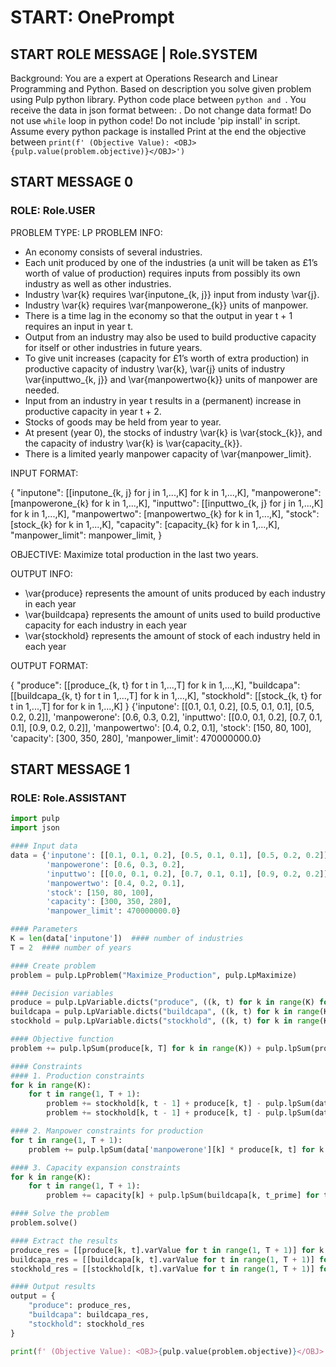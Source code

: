 # START: OnePrompt 
## START ROLE MESSAGE | Role.SYSTEM 
Background: You are a expert at Operations Research and Linear Programming and Python. Based on description you solve given problem using Pulp python library. Python code place between ```python and ```. You receive the data in json format between: <DATA></DATA>. Do not change data format! Do not use `while` loop in python code! Do not include 'pip install' in script. Assume every python package is installed Print at the end the objective between <OBJ></OBJ> `print(f' (Objective Value): <OBJ>{pulp.value(problem.objective)}</OBJ>')`  
## START MESSAGE 0 
### ROLE: Role.USER
<DESCRIPTION>
PROBLEM TYPE: LP
PROBLEM INFO:

- An economy consists of several industries. 
- Each unit produced by one of the industries (a unit will be taken as £1’s worth of value of production) requires inputs from possibly its own industry as well as other industries. 
- Industry \var{k} requires \var{inputone_{k, j}} input from industy \var{j}.
- Industry \var{k} requires \var{manpowerone_{k}} units of manpower.
- There is a time lag in the economy so that the output in year t + 1 requires an input in year t.
- Output from an industry may also be used to build productive capacity for itself or other industries in future years.
- To give unit increases (capacity for £1’s worth of extra production) in productive capacity of industry \var{k}, \var{j} units of industry \var{inputtwo_{k, j}} and \var{manpowertwo{k}} units of manpower are needed.
- Input from an industry in year t results in a (permanent) increase in productive capacity in year t + 2.
- Stocks of goods may be held from year to year. 
- At present (year 0), the stocks of industry \var{k} is \var{stock_{k}}, and the capacity of industry \var{k} is \var{capacity_{k}}.
- There is a limited yearly manpower capacity of \var{manpower_limit}.


INPUT FORMAT:

{
    "inputone": [[inputone_{k, j} for j in 1,...,K] for k in 1,...,K],
    "manpowerone": [manpowerone_{k} for k in 1,...,K],
    "inputtwo": [[inputtwo_{k, j} for j in 1,...,K] for k in 1,...,K],
    "manpowertwo": [manpowertwo_{k} for k in 1,...,K],
    "stock": [stock_{k} for k in 1,...,K],
    "capacity": [capacity_{k} for k in 1,...,K],
    "manpower_limit": manpower_limit,
}


OBJECTIVE: Maximize total production in the last two years.

OUTPUT INFO:

- \var{produce} represents the amount of units produced by each industry in each year
- \var{buildcapa} represents the amount of units used to build productive capacity for each industry in each year
- \var{stockhold} represents the amount of stock of each industry held in each year

OUTPUT FORMAT:

{
    "produce": [[produce_{k, t} for t in 1,...,T] for k in 1,...,K],
    "buildcapa": [[buildcapa_{k, t} for t in 1,...,T] for k in 1,...,K],
    "stockhold": [[stock_{k, t} for t in 1,...,T] for for k in 1,...,K]
}
</DESCRIPTION>
<DATA>
{'inputone': [[0.1, 0.1, 0.2], [0.5, 0.1, 0.1], [0.5, 0.2, 0.2]], 'manpowerone': [0.6, 0.3, 0.2], 'inputtwo': [[0.0, 0.1, 0.2], [0.7, 0.1, 0.1], [0.9, 0.2, 0.2]], 'manpowertwo': [0.4, 0.2, 0.1], 'stock': [150, 80, 100], 'capacity': [300, 350, 280], 'manpower_limit': 470000000.0}</DATA>


## START MESSAGE 1 
### ROLE: Role.ASSISTANT
```python
import pulp
import json

#### Input data
data = {'inputone': [[0.1, 0.1, 0.2], [0.5, 0.1, 0.1], [0.5, 0.2, 0.2]], 
        'manpowerone': [0.6, 0.3, 0.2], 
        'inputtwo': [[0.0, 0.1, 0.2], [0.7, 0.1, 0.1], [0.9, 0.2, 0.2]], 
        'manpowertwo': [0.4, 0.2, 0.1], 
        'stock': [150, 80, 100], 
        'capacity': [300, 350, 280], 
        'manpower_limit': 470000000.0}

#### Parameters
K = len(data['inputone'])  #### number of industries
T = 2  #### number of years

#### Create problem
problem = pulp.LpProblem("Maximize_Production", pulp.LpMaximize)

#### Decision variables
produce = pulp.LpVariable.dicts("produce", ((k, t) for k in range(K) for t in range(1, T + 1)), lowBound=0)
buildcapa = pulp.LpVariable.dicts("buildcapa", ((k, t) for k in range(K) for t in range(1, T + 1)), lowBound=0)
stockhold = pulp.LpVariable.dicts("stockhold", ((k, t) for k in range(K) for t in range(1, T + 1)), lowBound=0)

#### Objective function
problem += pulp.lpSum(produce[k, T] for k in range(K)) + pulp.lpSum(produce[k, T - 1] for k in range(K))

#### Constraints
#### 1. Production constraints
for k in range(K):
    for t in range(1, T + 1):
        problem += stockhold[k, t - 1] + produce[k, t] - pulp.lpSum(data['inputone'][k][j] * produce[j, t - 1] for j in range(K)) - stockhold[k, t] == data['stock'][k] if t == 1 else 0
        problem += stockhold[k, t - 1] + produce[k, t] - pulp.lpSum(data['inputone'][k][j] * produce[j, t - 1] for j in range(K)) - stockhold[k, t] >= 0 if t > 1 else 0

#### 2. Manpower constraints for production
for t in range(1, T + 1):
    problem += pulp.lpSum(data['manpowerone'][k] * produce[k, t] for k in range(K)) <= data['manpower_limit']

#### 3. Capacity expansion constraints
for k in range(K):
    for t in range(1, T + 1):
        problem += capacity[k] + pulp.lpSum(buildcapa[k, t_prime] for t_prime in range(1, T + 1)) - pulp.lpSum(data['inputtwo'][k][j] * buildcapa[j, t] for j in range(K)) >= 0

#### Solve the problem
problem.solve()

#### Extract the results
produce_res = [[produce[k, t].varValue for t in range(1, T + 1)] for k in range(K)]
buildcapa_res = [[buildcapa[k, t].varValue for t in range(1, T + 1)] for k in range(K)]
stockhold_res = [[stockhold[k, t].varValue for t in range(1, T + 1)] for k in range(K)]

#### Output results
output = {
    "produce": produce_res,
    "buildcapa": buildcapa_res,
    "stockhold": stockhold_res
}

print(f' (Objective Value): <OBJ>{pulp.value(problem.objective)}</OBJ>')
```

